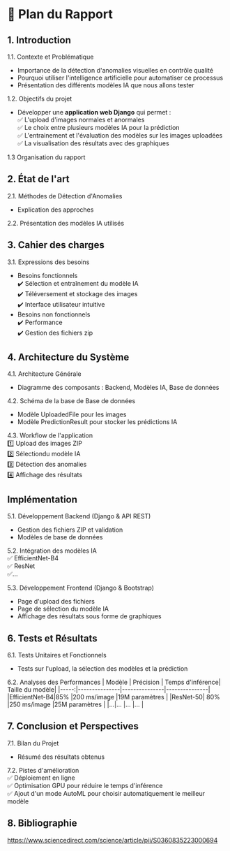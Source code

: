 # 📌 Plan du Rapport
## 1. Introduction
1.1. Contexte et Problématique
- Importance de la détection d'anomalies visuelles en contrôle qualité 
- Pourquoi utiliser l'intelligence artificielle pour automatiser ce processus 
- Présentation des différents modèles IA que nous allons tester 

1.2.  Objectifs du projet 
- Développer une **application web Django** qui permet : \
  ✅ L'upload d'images normales et anormales \
  ✅ Le choix entre plusieurs modèles IA pour la prédiction \
  ✅ L'entrainement et l'évaluation des modèles sur les images uploadées \
  ✅ La visualisation des résultats avec des graphiques

1.3 Organisation du rapport

## 2. État de l'art 
2.1. Méthodes de Détection d'Anomalies
- Explication des approches

2.2. Présentation des modèles IA utilisés

## 3. Cahier des charges
3.1. Expressions des besoins
- Besoins fonctionnels \
  ✔️ Sélection et entraînement du modèle IA \
  ✔️ Téléversement et stockage des images \
  ✔️ Interface utilisateur intuitive 
- Besoins non fonctionnels \
  ✔️ Performance \
  ✔️ Gestion des fichiers zip 

## 4. Architecture du Système
4.1. Architecture Générale
- Diagramme des composants : Backend, Modèles IA, Base de données

4.2. Schéma de la base de Base de données
- Modèle UploadedFile pour les images
- Modèle PredictionResult pour stocker les prédictions IA

4.3. Workflow de l'application \
1️⃣ Upload des images ZIP \
2️⃣ Sélectiondu modèle IA \
3️⃣ Détection des anomalies \
4️⃣ Affichage des résultats 

## Implémentation
5.1. Développement Backend (Django & API REST)
- Gestion des fichiers ZIP et validation
- Modèles de base de données

5.2. Intégration des modèles IA \
✅ EfficientNet-B4 \
✅ ResNet \
✅...

5.3. Développement Frontend (Django & Bootstrap)
- Page d'upload des fichiers
- Page de sélection du modèle IA
- Affichage des résultats sous forme de graphiques

## 6. Tests et Résultats 
6.1. Tests Unitaires et Fonctionnels
- Tests sur l'upload, la sélection des modèles et la prédiction

6.2. Analyses des Performances
| Modèle | Précision | Temps d'inférence| Taille du modèle|
|-----:|---------------|---------------|---------------|
|EfficientNet-B4|85%      |200 ms/image      |19M paramètres     |
|ResNet-50|      80%      |250 ms/image      |25M paramètres     |
|...|...               |...      |...     |

## 7. Conclusion et Perspectives
7.1. Bilan du Projet
- Résumé des résultats obtenus

7.2. Pistes d'amélioration \
✅ Déploiement en ligne \
✅ Optimisation GPU pour réduire le temps d'inférence \
✅ Ajout d'un mode AutoML pour choisir automatiquement le meilleur modèle

## 8. Bibliographie
https://www.sciencedirect.com/science/article/pii/S0360835223000694
